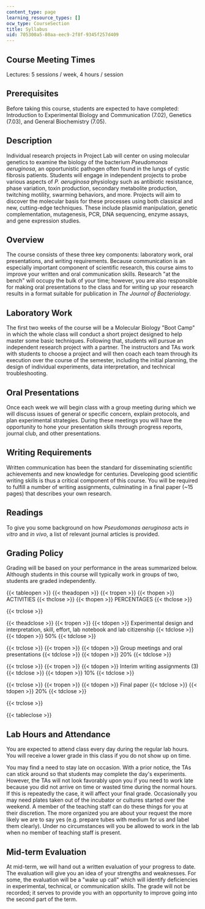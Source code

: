 ```yaml
---
content_type: page
learning_resource_types: []
ocw_type: CourseSection
title: Syllabus
uid: 705300a5-80aa-eec9-2f8f-9345f257d409
---
```


Course Meeting Times
--------------------

Lectures: 5 sessions / week, 4 hours / session

Prerequisites
-------------

Before taking this course, students are expected to have completed: Introduction to Experimental Biology and Communication (7.02), Genetics (7.03), and General Biochemistry (7.05).

Description
-----------

Individual research projects in Project Lab will center on using molecular genetics to examine the biology of the bacterium _Pseudomonas aeruginosa_, an opportunistic pathogen often found in the lungs of cystic fibrosis patients. Students will engage in independent projects to probe various aspects of _P. aeruginosa_ physiology such as antibiotic resistance, phase variation, toxin production, secondary metabolite production, twitching motility, swarming behaviors, and more. Projects will aim to discover the molecular basis for these processes using both classical and new, cutting-edge techniques. These include plasmid manipulation, genetic complementation, mutagenesis, PCR, DNA sequencing, enzyme assays, and gene expression studies.

Overview
--------

The course consists of these three key components: laboratory work, oral presentations, and writing requirements. Because communication is an especially important component of scientific research, this course aims to improve your written and oral communication skills. Research "at the bench" will occupy the bulk of your time; however, you are also responsible for making oral presentations to the class and for writing up your research results in a format suitable for publication in _The Journal of Bacteriology_.

Laboratory Work
---------------

The first two weeks of the course will be a Molecular Biology "Boot Camp" in which the whole class will conduct a short project designed to help master some basic techniques. Following that, students will pursue an independent research project with a partner. The instructors and TAs work with students to choose a project and will then coach each team through its execution over the course of the semester, including the initial planning, the design of individual experiments, data interpretation, and technical troubleshooting.

Oral Presentations
------------------

Once each week we will begin class with a group meeting during which we will discuss issues of general or specific concern, explain protocols, and plan experimental strategies. During these meetings you will have the opportunity to hone your presentation skills through progress reports, journal club, and other presentations.

Writing Requirements
--------------------

Written communication has been the standard for disseminating scientific achievements and new knowledge for centuries. Developing good scientific writing skills is thus a critical component of this course. You will be required to fulfill a number of writing assignments, culminating in a final paper (~15 pages) that describes your own research.

Readings
--------

To give you some background on how _Pseudomonas aeruginosa_ acts _in vitro_ and _in vivo_, a list of relevant journal articles is provided.

Grading Policy
--------------

Grading will be based on your performance in the areas summarized below. Although students in this course will typically work in groups of two, students are graded independently.

{{< tableopen >}}
{{< theadopen >}}
{{< tropen >}}
{{< thopen >}}
ACTIVITIES
{{< thclose >}}
{{< thopen >}}
PERCENTAGES
{{< thclose >}}

{{< trclose >}}

{{< theadclose >}}
{{< tropen >}}
{{< tdopen >}}
Experimental design and interpretation, skill, effort, lab notebook and lab citizenship
{{< tdclose >}}
{{< tdopen >}}
50%
{{< tdclose >}}

{{< trclose >}}
{{< tropen >}}
{{< tdopen >}}
Group meetings and oral presentations
{{< tdclose >}}
{{< tdopen >}}
20%
{{< tdclose >}}

{{< trclose >}}
{{< tropen >}}
{{< tdopen >}}
Interim writing assignments (3)
{{< tdclose >}}
{{< tdopen >}}
10%
{{< tdclose >}}

{{< trclose >}}
{{< tropen >}}
{{< tdopen >}}
Final paper
{{< tdclose >}}
{{< tdopen >}}
20%
{{< tdclose >}}

{{< trclose >}}

{{< tableclose >}}

Lab Hours and Attendance
------------------------

You are expected to attend class every day during the regular lab hours. You will receive a lower grade in this class if you do not show up on time.

You may find a need to stay late on occasion. With a prior notice, the TAs can stick around so that students may complete the day's experiments. However, the TAs will not look favorably upon you if you need to work late because you did not arrive on time or wasted time during the normal hours. If this is repeatedly the case, it will affect your final grade. Occasionally you may need plates taken out of the incubator or cultures started over the weekend. A member of the teaching staff can do these things for you at their discretion. The more organized you are about your request the more likely we are to say yes (e.g. prepare tubes with medium for us and label them clearly). Under no circumstances will you be allowed to work in the lab when no member of teaching staff is present.

Mid-term Evaluation
-------------------

At mid-term, we will hand out a written evaluation of your progress to date. The evaluation will give you an idea of your strengths and weaknesses. For some, the evaluation will be a "wake up call" which will identify deficiencies in experimental, technical, or communication skills. The grade will not be recorded; it serves to provide you with an opportunity to improve going into the second part of the term.